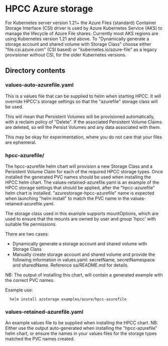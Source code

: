 # HPCC Azure storage

For Kubernetes server version 1.21+ the Azure Files {standard} Container Storage Interface (CSI) driver is used by Azure Kubernetes Service (AKS) to manage the lifecycle of Azure File shares. Currently most AKS regions are using Kubernetes version 1.21 and above. To "Dynamically generate a storage account and shared volume with Storage Class" choose either "file.csi.azure.com" (CSI based) or "kubernetes.io/azure-file" as a legacy provisioner without CSI, for the older Kubernetes versions.

## Directory contents

### values-auto-azurefile.yaml

This is a values file that can be supplied to helm when starting HPCC.
It will override HPCC's storage settings so that the "azurefile"
storage class will be used.

This will mean that Persistent Volumes will be provisioned automatically, with a reclaim policy of "Delete".
If the associated Persistent Volume Claims are deleted, so will the Persist Volumes and any data associated with them.

This may be okay for experimentation, where you do not care that your files are ephemeral. 

### hpcc-azurefile/

The hpcc-azurefile helm chart will provision a new Storage Class and a Persistent Volume Claim for each of the required HPCC storage types.
Once installed the generated PVC names should be used when installing the HPCC helm chart.
The values-retained-azurefile.yaml is an example of the HPCC storage settings that should be applied, after the "hpcc-azurefile" helm chart is installed. "azurestorage-hpcc-azurefile" name is expected when launching "helm install" to match the PVC name in the values-retained-azurefile.yaml.

The storage class used in this example supports mountOptions, which are used to ensure that the mounts are owned by user and group 'hpcc' with suitable file permissions.

There are two cases:
- Dynamically generate a storage account and shared volume with Storage Class
- Manually create storage account and shared volume and provide the following information in values.yaml: secretName, secretNamespace and sharedName. Reference sa/README.md for details.

NB: The output of installing this chart, will contain a generated example with the correct PVC names.

Example use:
```console
  helm install azstorage examples/azure/hpcc-azurefile
```

### values-retained-azurefile.yaml

An example values file to be supplied when installing the HPCC chart.
NB: Either use the output auto-generated when installing the "hpcc-azurefile" helm chart, or ensure the names in your values files for the storage types matched the PVC names created.

